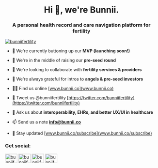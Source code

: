 <h1 align="center">Hi 👋, we're Bunnii.</h1>
<h3 align="center">A personal health record and care navigation platform for fertility</h3>

<p align="left"> <a href="https://twitter.com/bunniifertility" target="blank"><img src="https://img.shields.io/twitter/follow/bunniifertility?logo=twitter&style=for-the-badge" alt="bunniifertility" /></a> </p>

- 🔭 We're currently buttoning up our **MVP (launching soon!)**

- 🌱 We're in the middle of raising our **pre-seed round**

- 👯 We're looking to collaborate with **fertility services & providers**

- 🤝 We're always grateful for intros to **angels & pre-seed investors**

- 👨‍💻 Find us online [www.bunnii.co](www.bunnii.co)

- 📝 Tweet us @bunniifertility [https://twitter.com/bunniifertility](https://twitter.com/bunniifertility)

- 💬 Ask us about **interoperability, EHRs, and better UX/UI in healthcare**

- 📫 Send us a note **info@bunnii.co**

- 📄 Stay updated [www.bunnii.co/subscribe](www.bunnii.co/subscribe)

<h3 align="left">Get social:</h3>
<p align="left">
<a href="https://twitter.com/bunniifertility" target="blank"><img align="center" src="https://raw.githubusercontent.com/rahuldkjain/github-profile-readme-generator/master/src/images/icons/Social/twitter.svg" alt="bunniifertility" height="30" width="40" /></a>
<a href="https://linkedin.com/in/bunniifertility" target="blank"><img align="center" src="https://raw.githubusercontent.com/rahuldkjain/github-profile-readme-generator/master/src/images/icons/Social/linked-in-alt.svg" alt="bunniifertility" height="30" width="40" /></a>
<a href="https://fb.com/bunniifertility" target="blank"><img align="center" src="https://raw.githubusercontent.com/rahuldkjain/github-profile-readme-generator/master/src/images/icons/Social/facebook.svg" alt="bunniifertility" height="30" width="40" /></a>
<a href="https://instagram.com/bunniifertility" target="blank"><img align="center" src="https://raw.githubusercontent.com/rahuldkjain/github-profile-readme-generator/master/src/images/icons/Social/instagram.svg" alt="bunniifertility" height="30" width="40" /></a>
</p>


